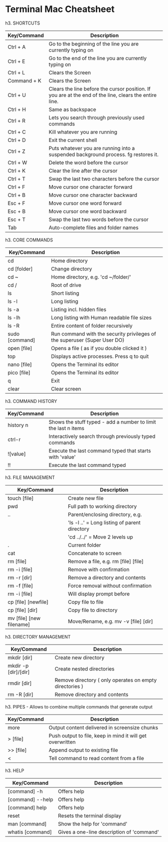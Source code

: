 # Terminal Mac Cheatsheet

h3. SHORTCUTS

|Key/Command|Description|
|---|---|
| Ctrl + A | Go to the beginning of the line you are currently typing on |
| Ctrl + E | Go to the end of the line you are currently typing on |
| Ctrl + L | Clears the Screen |
| Command + K | Clears the Screen |
| Ctrl + U | Clears the line before the cursor position. If you are at the end of the line, clears the entire line. |
| Ctrl + H | Same as backspace |
| Ctrl + R | Lets you search through previously used commands |
| Ctrl + C | Kill whatever you are running |
| Ctrl + D | Exit the current shell |
| Ctrl + Z | Puts whatever you are running into a suspended background process. fg restores it. |
| Ctrl + W | Delete the word before the cursor |
| Ctrl + K | Clear the line after the cursor |
| Ctrl + T | Swap the last two characters before the cursor |
| Ctrl + F | Move cursor one character forward |
| Ctrl + B | Move cursor one character backward |
| Esc + F | Move cursor one word forward |
| Esc + B | Move cursor one word backward |
| Esc + T | Swap the last two words before the cursor |
| Tab | Auto-complete files and folder names |


h3. CORE COMMANDS

|Key/Command|Description|
|---|---|
| cd | Home directory |
| cd [folder] | Change directory |
| cd ~ | Home directory, e.g. 'cd ~/folder/' |
| cd / | Root of drive |
| ls | Short listing |
| ls -l | Long listing |
| ls -a | Listing incl. hidden files |
| ls -lh | Long listing with Human readable file sizes |
| ls -R | Entire content of folder recursively |
| sudo [command] | Run command with the security privileges of the superuser (Super User DO) |
| open [file] | Opens a file ( as if you double clicked it ) |
| top | Displays active processes. Press q to quit |
| nano [file] | Opens the Terminal its editor |
| pico	[file] | Opens the Terminal its editor |
| q | Exit |
| clear | Clear screen |


h3. COMMAND HISTORY

|Key/Command|Description|
|---|---|
| history n | Shows the stuff typed - add a number to limit the last n items |
| ctrl-r | Interactively search through previously typed commands |
| ![value] | Execute the last command typed that starts with 'value' |
| !! | Execute the last command typed |


h3. FILE MANAGEMENT

|Key/Command|Description|
|---|---|
| touch [file] | Create new file |
| pwd | Full path to working directory |
| .. | Parent/enclosing directory, e.g. |
| | 'ls -l ..' 	= Long listing of parent directory |
| | 'cd ../../' = Move 2 levels up |
| . | Current folder |
| cat | Concatenate to screen |
| rm [file] | Remove a file, e.g. rm [file] [file] |
| rm -i [file] | Remove with confirmation |
| rm -r [dir] | Remove a directory and contents |
| rm -f [file] | Force removal without confirmation |
| rm -i [file] | Will display prompt before |
| cp [file] [newfile] | Copy file to file |
| cp [file] [dir] | Copy file to directory |
| mv [file] [new filename] | Move/Rename, e.g. mv -v [file] [dir] |


h3. DIRECTORY MANAGEMENT

|Key/Command|Description|
|---|---|
| mkdir [dir] | Create new directory |
| mkdir -p [dir]/[dir] | Create nested directories |
| rmdir [dir] | Remove directory ( only operates on empty directories ) |
| rm -R [dir] | Remove directory and contents |
 


h3. PIPES - Allows to combine multiple commands that generate output

|Key/Command|Description|
|---|---|
| more | Output content delivered in screensize chunks |
| > [file] | Push output to file, keep in mind it will get overwritten |
| >> [file] | Append output to existing file |
| < | Tell command to read content from a file |


h3. HELP

|Key/Command|Description|
|---|---|
| [command] -h | Offers help |
| [command] --help | Offers help |
| [command] help | Offers help |
| reset | Resets the terminal display |
| man [command] | Show the help for 'command' |
| whatis [command] | Gives a one-line description of 'command' |

